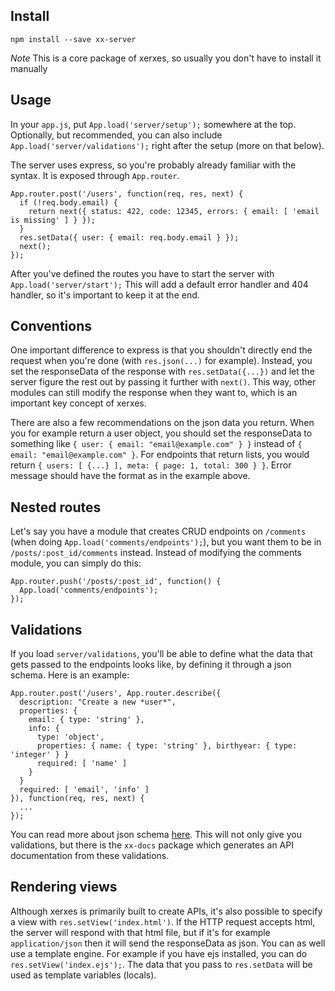 ## Install

```
npm install --save xx-server
```

*Note* This is a core package of xerxes, so usually you don't have to install it manually

## Usage

In your `app.js`, put `App.load('server/setup');` somewhere at the top. Optionally, but recommended, you can also include `App.load('server/validations');` right after the setup (more on that below).

The server uses express, so you're probably already familiar with the syntax. It is exposed through `App.router`.

```
App.router.post('/users', function(req, res, next) {
  if (!req.body.email) {
    return next({ status: 422, code: 12345, errors: { email: [ 'email is missing' ] } });
  }
  res.setData({ user: { email: req.body.email } });
  next();
});
```

After you've defined the routes you have to start the server with `App.load('server/start');` This will add a default error handler and 404 handler, so it's important to keep it at the end.

## Conventions

One important difference to express is that you shouldn't directly end the request when you're done (with `res.json(...)` for example). Instead, you set the responseData of the response with `res.setData({...})` and let the server figure the rest out by passing it further with `next()`. This way, other modules can still modify the response when they want to, which is an important key concept of xerxes. 

There are also a few recommendations on the json data you return. When you for example return a user object, you should set the responseData to something like `{ user: { email: "email@example.com" } }` instead of `{ email: "email@example.com" }`. For endpoints that return lists, you would return `{ users: [ {...} ], meta: { page: 1, total: 300 } }`. Error message should have the format as in the example above.

## Nested routes

Let's say you have a module that creates CRUD endpoints on `/comments` (when doing `App.load('comments/endpoints');`), but you want them to be in `/posts/:post_id/comments` instead. Instead of modifying the comments module, you can simply do this:

```
App.router.push('/posts/:post_id', function() {
  App.load('comments/endpoints');
});
```

## Validations

If you load `server/validations`, you'll be able to define what the data that gets passed to the endpoints looks like, by defining it through a json schema. Here is an example:

```
App.router.post('/users', App.router.describe({
  description: "Create a new *user*",
  properties: {
    email: { type: 'string' },
    info: {
      type: 'object',
      properties: { name: { type: 'string' }, birthyear: { type: 'integer' } }
      required: [ 'name' ]
    }
  }
  required: [ 'email', 'info' ]
}), function(req, res, next) {
  ...
});
```

You can read more about json schema [here](http://json-schema.org/example1.html). This will not only give you validations, but there is the `xx-docs` package which generates an API documentation from these validations.

## Rendering views

Although xerxes is primarily built to create APIs, it's also possible to specify a view with `res.setView('index.html')`. If the HTTP request accepts html, the server will respond with that html file, but if it's for example `application/json` then it will send the responseData as json.
You can as well use a template engine. For example if you have ejs installed, you can do `res.setView('index.ejs');`. The data that you pass to `res.setData` will be used as template variables (locals).
